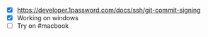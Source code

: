 - [x] https://developer.1password.com/docs/ssh/git-commit-signing
- [x] Working on windows
- [ ] Try on #macbook 